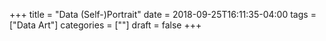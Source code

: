 +++
title = "Data (Self-)Portrait"
date = 2018-09-25T16:11:35-04:00
tags = ["Data Art"]
categories = [""]
draft = false
+++


